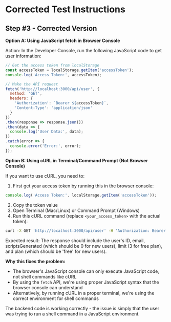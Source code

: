 # Corrected Test Instructions

## Step #3 - Corrected Version

**Option A: Using JavaScript fetch in Browser Console**

Action: In the Developer Console, run the following JavaScript code to get user information:

```javascript
// Get the access token from localStorage
const accessToken = localStorage.getItem('accessToken');
console.log('Access Token:', accessToken);

// Make the API request
fetch('http://localhost:3000/api/user', {
  method: 'GET',
  headers: {
    'Authorization': `Bearer ${accessToken}`,
    'Content-Type': 'application/json'
  }
})
.then(response => response.json())
.then(data => {
  console.log('User Data:', data);
})
.catch(error => {
  console.error('Error:', error);
});
```

**Option B: Using cURL in Terminal/Command Prompt (Not Browser Console)**

If you want to use cURL, you need to:
1. First get your access token by running this in the browser console:
```javascript
console.log('Access Token:', localStorage.getItem('accessToken'));
```
2. Copy the token value
3. Open Terminal (Mac/Linux) or Command Prompt (Windows)
4. Run this cURL command (replace `<your_access_token>` with the actual token):
```bash
curl -X GET 'http://localhost:3000/api/user' -H 'Authorization: Bearer <your_access_token>'
```

Expected result: The response should include the user's ID, email, scriptsGenerated (which should be 0 for new users), limit (3 for free plan), and plan (which should be 'free' for new users).

**Why this fixes the problem:**
- The browser's JavaScript console can only execute JavaScript code, not shell commands like cURL
- By using the `fetch` API, we're using proper JavaScript syntax that the browser console can understand
- Alternatively, by running cURL in a proper terminal, we're using the correct environment for shell commands

The backend code is working correctly - the issue is simply that the user was trying to run a shell command in a JavaScript environment.